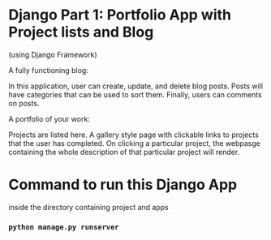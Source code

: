 # Django Part 1: Portfolio App with Project lists and Blog
(using Django Framework)

A fully functioning blog: 

In this application, user can create, update, and delete blog posts. Posts will have categories that can be used to sort them. Finally, users can comments on posts.

A portfolio of your work: 

Projects are listed here. A gallery style page with clickable links to projects that the user has completed. On clicking a particular project, the webpasge containing the whole description of that particular project will render.

# Command to run this Django App 
inside the directory containing project and apps
### `python manage.py runserver`
